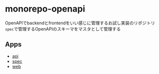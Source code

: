 # monorepo-openapi

OpenAPIでbackendとfrontendをいい感じに管理するお試し実装のリポジトリ\
`spec`で管理するOpenAPIのスキーマをマスタとして管理する

## Apps

* [api](apps/api)
* [spec](apps/spec)
* [web](apps/web)
